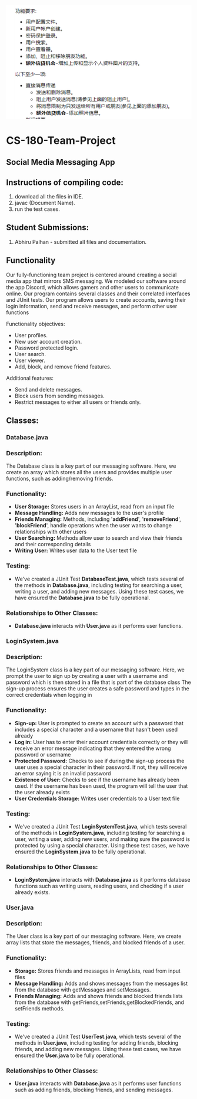 ![img.png](img.png)
# CS-180-Team-Project
## Social Media Messaging App

## Instructions of compiling code:
1. download all the files in IDE.
2. javac (Document Name).
3. run the test cases.
## Student Submissions:
1. Abhiru Palhan - submitted all files and documentation.

## Functionality
Our fully-functioning team project is centered around creating a social media app that mirrors SMS messaging.
We modeled our software around the app Discord, which allows gamers and other users to communicate online. Our program contains several classes and their correlated interfaces and JUnit tests. Our program allows users to create accounts, saving their login information, send and receive messages, and perform other user functions

Functionality objectives:
- User profiles.
- New user account creation.
- Password protected login.
- User search.
- User viewer.
- Add, block, and remove friend features.

Additional features:
- Send and delete messages.
- Block users from sending messages.
- Restrict messages to either all users or friends only.

## Classes:
### Database.java
### Description:
The Database class is a key part of our messaging software.  Here, we create an array which stores all the users and provides multiple user functions, such as adding/removing friends.
### Functionality:
- **User Storage:** Stores users in an ArrayList, read from an input file
- **Message Handling:** Adds new messages to the user's profile
- **Friends Managing:** Methods, including '**addFriend**', '**removeFriend**', '**blockFriend**', handle operations when the user wants to change relationships with other users
- **User Searching:** Methods allow user to search and view their friends and their corresponding details
- **Writing User:** Writes user data to the User text file
### Testing:
- We've created a JUnit Test **DatabaseTest.java**, which tests several of the methods in **Database.java**, including testing for searching a user, writing a user, and adding new messages. Using these test cases, we have ensured the **Database.java** to be fully operational.
### Relationships to Other Classes:
- **Database.java** interacts with **User.java** as it performs user functions.

### LoginSystem.java
### Description:
The LoginSystem class is a key part of our messaging software.  Here, we prompt the user to sign up by creating a user with a username and password which is then stored in a file that is part of the database class
The sign-up process ensures the user creates a safe password and types in the correct credentials when logging in
### Functionality:
- **Sign-up:** User is prompted to create an account with a password that includes a special character and a username that hasn't been used already
- **Log in:** User has to enter their account credentials correctly or they will receive an error message indicating that they entered the wrong password or username
- **Protected Password:** Checks to see if during the sign-up process the user uses a special character in their password. If not, they will receive an error saying it is an invalid password
- **Existence of User:** Checks to see if the username has already been used. If the username has been used, the program will tell the user that the user already exists
- **User Credentials Storage:** Writes user credentials to a User text file
### Testing:
- We've created a JUnit Test **LoginSystemTest.java**, which tests several of the methods in **LoginSystem.java**, including testing for searching a user, writing a user, adding new users, and making sure the password is protected by using a special character. Using these test cases, we have ensured the **LoginSystem.java** to be fully operational.
### Relationships to Other Classes:
- **LoginSystem.java** interacts with **Database.java** as it performs database functions such as writing users, reading users, and checking if a user already exists.

### User.java
### Description:
The User class is a key part of our messaging software.  Here, we create array lists that store the messages, friends, and blocked friends of a user.
### Functionality:
- **Storage:** Stores friends and messages in ArrayLists, read from input files
- **Message Handling:** Adds and shows messages from the messages list from the database with getMessages and setMessages.
- **Friends Managing:** Adds and shows friends and blocked friends lists from the database with getFriends,setFriends,getBlockedFriends, and setFriends methods.

### Testing:
- We've created a JUnit Test **UserTest.java**, which tests several of the methods in **User.java**, including testing for adding friends, blocking friends, and adding new messages. Using these test cases, we have ensured the **User.java** to be fully operational.
### Relationships to Other Classes:
- **User.java** interacts with **Database.java** as it performs user functions such as adding friends, blocking friends, and sending messages.

